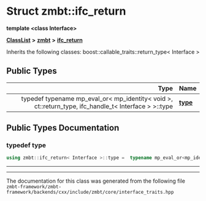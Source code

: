

# Struct zmbt::ifc\_return

**template &lt;class Interface&gt;**



[**ClassList**](annotated.md) **>** [**zmbt**](namespacezmbt.md) **>** [**ifc\_return**](structzmbt_1_1ifc__return.md)








Inherits the following classes: boost::callable_traits::return_type< Interface >














## Public Types

| Type | Name |
| ---: | :--- |
| typedef typename mp\_eval\_or&lt; mp\_identity&lt; void &gt;, ct::return\_type, ifc\_handle\_t&lt; Interface &gt; &gt;::type | [**type**](#typedef-type)  <br> |
















































## Public Types Documentation




### typedef type 

```C++
using zmbt::ifc_return< Interface >::type =  typename mp_eval_or<mp_identity<void>, ct::return_type, ifc_handle_t<Interface> >::type;
```




<hr>

------------------------------
The documentation for this class was generated from the following file `zmbt-framework/zmbt-framework/backends/cxx/include/zmbt/core/interface_traits.hpp`

